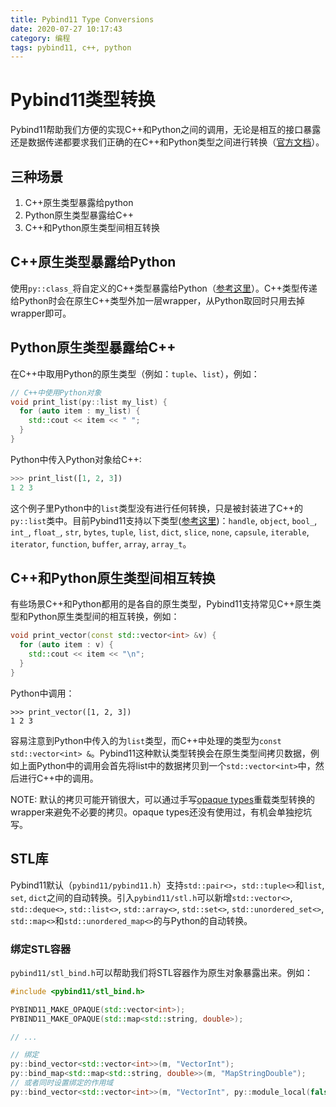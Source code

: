 ```yaml
---
title: Pybind11 Type Conversions
date: 2020-07-27 10:17:43
category: 编程
tags: pybind11, c++, python
---
```


# Pybind11类型转换

Pybind11帮助我们方便的实现C++和Python之间的调用，无论是相互的接口暴露还是数据传递都要求我们正确的在C++和Python类型之间进行转换（[官方文档](https://pybind11.readthedocs.io/en/stable/advanced/cast/overview.html)）。

## 三种场景

1. C++原生类型暴露给python
2. Python原生类型暴露给C++
3. C++和Python原生类型间相互转换

## C++原生类型暴露给Python

使用`py::class_`将自定义的C++类型暴露给Python（[参考这里](https://pybind11.readthedocs.io/en/stable/classes.html)）。C++类型传递给Python时会在原生C++类型外加一层wrapper，从Python取回时只用去掉wrapper即可。

## Python原生类型暴露给C++

在C++中取用Python的原生类型（例如：`tuple`、`list`），例如：

```c++
// C++中使用Python对象
void print_list(py::list my_list) {
  for (auto item : my_list) {
    std::cout << item << " ";
  }
}
```

Python中传入Python对象给C++:

```python
>>> print_list([1, 2, 3])
1 2 3
```

这个例子里Python中的`list`类型没有进行任何转换，只是被封装进了C++的`py::list`类中。目前Pybind11支持以下类型([参考这里](https://pybind11.readthedocs.io/en/stable/advanced/pycpp))：`handle`, `object`, `bool_`, `int_`, `float_`, `str`, `bytes`, `tuple`, `list`, `dict`, `slice`, `none`, `capsule`, `iterable`, `iterator`, `function`, `buffer`, `array`, `array_t`。

## C++和Python原生类型间相互转换

有些场景C++和Python都用的是各自的原生类型，Pybind11支持常见C++原生类型和Python原生类型间的相互转换，例如：

```c++
void print_vector(const std::vector<int> &v) {
  for (auto item : v) {
    std::cout << item << "\n";
  }
}
```

Python中调用：

```
>>> print_vector([1, 2, 3])
1 2 3
```

容易注意到Python中传入的为`list`类型，而C++中处理的类型为`const std::vector<int> &`。Pybind11这种默认类型转换会在原生类型间拷贝数据，例如上面Python中的调用会首先将list中的数据拷贝到一个`std::vector<int>`中，然后进行C++中的调用。

NOTE: 默认的拷贝可能开销很大，可以通过手写[opaque types](https://pybind11.readthedocs.io/en/stable/advanced/cast/stl.html#opaque)重载类型转换的wrapper来避免不必要的拷贝。opaque types还没有使用过，有机会单独挖坑写。

## STL库

Pybind11默认（`pybind11/pybind11.h`）支持`std::pair<>`，`std::tuple<>`和`list`, `set`, `dict`之间的自动转换。引入`pybind11/stl.h`可以新增`std::vector<>`, `std::deque<>`, `std::list<>`, `std::array<>`, `std::set<>`, `std::unordered_set<>`, `std::map<>`和`std::unordered_map<>`的与Python的自动转换。

### 绑定STL容器

`pybind11/stl_bind.h`可以帮助我们将STL容器作为原生对象暴露出来。例如：

```c++
#include <pybind11/stl_bind.h>

PYBIND11_MAKE_OPAQUE(std::vector<int>);
PYBIND11_MAKE_OPAQUE(std::map<std::string, double>);

// ...

// 绑定
py::bind_vector<std::vector<int>>(m, "VectorInt");
py::bind_map<std::map<std::string, double>>(m, "MapStringDouble");
// 或者同时设置绑定的作用域
py::bind_vector<std::vector<int>>(m, "VectorInt", py::module_local(false));
```




